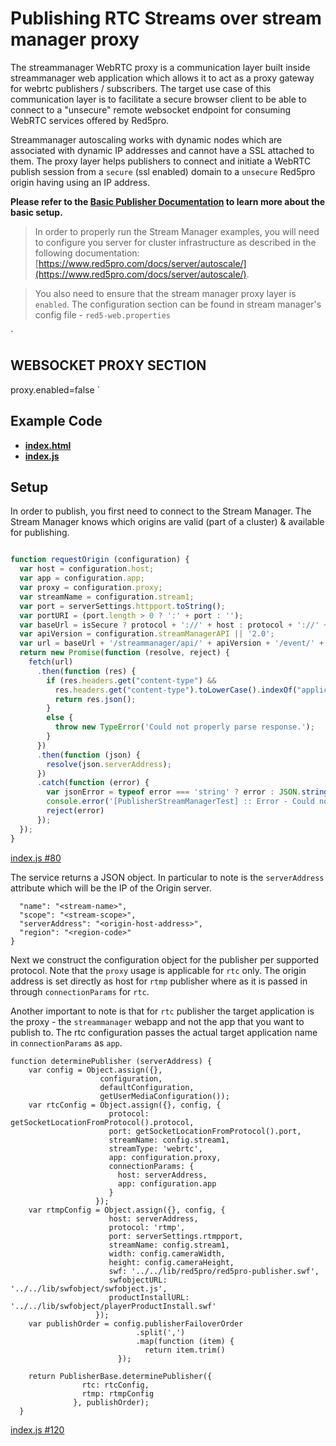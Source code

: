 # Publishing RTC Streams over stream manager proxy

The streammanager WebRTC proxy is a communication layer built inside streammanager web application which allows it to act as a proxy gateway for webrtc publishers / subscribers. The target use case of this communication layer is to facilitate a secure browser client to be able to connect to a "unsecure" remote websocket endpoint for consuming WebRTC services offered by Red5pro. 

Streammanager autoscaling works with dynamic nodes which are associated with dynamic IP addresses and cannot have a SSL attached to them. The proxy layer helps publishers to connect and initiate a WebRTC publish session from a `secure` (ssl enabled) domain to a `unsecure` Red5pro origin having using an IP address.


**Please refer to the [Basic Publisher Documentation](../publish/README.md) to learn more about the basic setup.**

> In order to properly run the Stream Manager examples, you will need to configure you server for cluster infrastructure as described in the following documentation: [https://www.red5pro.com/docs/server/autoscale/](https://www.red5pro.com/docs/server/autoscale/).

> You also need to ensure that the stream manager proxy layer is `enabled`. The configuration section can be found in stream manager's config file - `red5-web.properties`

`
## WEBSOCKET PROXY SECTION
proxy.enabled=false
`

## Example Code

- **[index.html](index.html)**
- **[index.js](index.js)**

## Setup

In order to publish, you first need to connect to the Stream Manager. The Stream Manager knows which origins are valid (part of a cluster) & available for publishing.

```js

function requestOrigin (configuration) {
  var host = configuration.host;
  var app = configuration.app;
  var proxy = configuration.proxy;
  var streamName = configuration.stream1;
  var port = serverSettings.httpport.toString();
  var portURI = (port.length > 0 ? ':' + port : '');
  var baseUrl = isSecure ? protocol + '://' + host : protocol + '://' + host + portURI;
  var apiVersion = configuration.streamManagerAPI || '2.0';
  var url = baseUrl + '/streammanager/api/' + apiVersion + '/event/' + app + '/' + streamName + '?action=broadcast';
  return new Promise(function (resolve, reject) {
    fetch(url)
      .then(function (res) {
        if (res.headers.get("content-type") &&
          res.headers.get("content-type").toLowerCase().indexOf("application/json") >= 0) {
          return res.json();
        }
        else {
          throw new TypeError('Could not properly parse response.');
        }
      })
      .then(function (json) {
        resolve(json.serverAddress);
      })
      .catch(function (error) {
        var jsonError = typeof error === 'string' ? error : JSON.stringify(error, null, 2)
        console.error('[PublisherStreamManagerTest] :: Error - Could not request Origin IP from Stream Manager. ' + jsonError)
        reject(error)
      });
  });
}
```

[index.js #80](index.js#L80)

The service returns a JSON object. In particular to note is the `serverAddress` attribute which will be the IP of the Origin server.

```
  "name": "<stream-name>",
  "scope": "<stream-scope>",
  "serverAddress": "<origin-host-address>",
  "region": "<region-code>"
}
```

Next we construct the configuration object for the publisher per supported protocol. Note that the `proxy` usage is applicable for `rtc` only. The origin address is set directly as host for `rtmp` publisher where as it is passed in through `connectionParams` for `rtc`.

Another important to note is that for `rtc` publisher the target application is the proxy - the `streammanager` webapp and not the app that you want to publish to. The rtc configuration passes the actual target application name in `connectionParams` as `app`.

```
function determinePublisher (serverAddress) {
    var config = Object.assign({},
                    configuration,
                    defaultConfiguration,
                    getUserMediaConfiguration());
    var rtcConfig = Object.assign({}, config, {
                      protocol: getSocketLocationFromProtocol().protocol,
                      port: getSocketLocationFromProtocol().port,
                      streamName: config.stream1,
                      streamType: 'webrtc',
                      app: configuration.proxy,
                      connectionParams: {
                        host: serverAddress,
                        app: configuration.app
                      }
                   });
    var rtmpConfig = Object.assign({}, config, {
                      host: serverAddress,
                      protocol: 'rtmp',
                      port: serverSettings.rtmpport,
                      streamName: config.stream1,
                      width: config.cameraWidth,
                      height: config.cameraHeight,
                      swf: '../../lib/red5pro/red5pro-publisher.swf',
                      swfobjectURL: '../../lib/swfobject/swfobject.js',
                      productInstallURL: '../../lib/swfobject/playerProductInstall.swf'
                   });
    var publishOrder = config.publisherFailoverOrder
                            .split(',')
                            .map(function (item) {
                              return item.trim()
                        });

    return PublisherBase.determinePublisher({
                rtc: rtcConfig,
                rtmp: rtmpConfig
              }, publishOrder);
  }
```

[index.js #120](index.js#L120)

